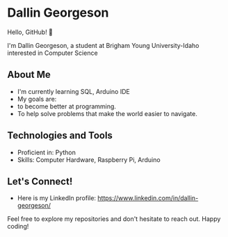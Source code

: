 
# Dallin Georgeson

Hello, GitHub! 👋

I'm Dallin Georgeson, a student at Brigham Young University-Idaho interested in  Computer Science

## About Me

- I'm currently learning SQL, Arduino IDE
- My goals are: 
- to become better at programming.
- To help solve problems that make the world easier to navigate.

## Technologies and Tools

- Proficient in: Python
- Skills: Computer Hardware, Raspberry Pi, Arduino

## Let's Connect!

- Here is my LinkedIn profile: https://www.linkedin.com/in/dallin-georgeson/

Feel free to explore my repositories and don't hesitate to reach out. Happy coding!
